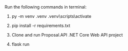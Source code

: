 Run the following commands in terminal:
1. py -m venv .venv
.venv\scripts\activate

2. pip install -r requirements.txt
3. Clone and run Proposal.API .NET Core Web API project
4. flask run

